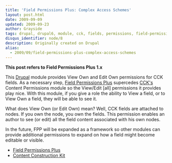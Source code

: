 ```yaml
---
title: 'Field Permissions Plus: Complex Access Schemes'
layout: post.html
date: 2009-09-09
updated: 2009-09-23
author: Grayside
tags: drupal, drupal6, module, cck, fields, permissions, field-permissions-plus
disqus_identifier: node/8
description: Originally created on Drupal
alias:
  - 2009/09/field-permissions-plus-complex-access-schemes
---
```

<strong>This post refers to Field Permissions Plus 1.x</strong>

This <a href="http://drupal.org">Drupal</a> module provides View Own and Edit Own permissions for CCK fields. As a necessary step, <a href="http://drupal.org/project/field_permissions_plus">Field Permissions Plus</a> supercedes <a href="http://drupal.org/project/cck">CCK's</a> Content Permissions module so the View/Edit [all] permissions it provides play nice. With this module, if you give a role the ability to View a field, or to View Own a field, they will be able to see it.
<!--break-->
What does View Own (or Edit Own) mean? Well, CCK fields are attached to nodes. If you own the node, you own the fields. This permission enables an author to see (or edit) all the field content associated with his own nodes.

In the future, FPP will be expanded as a framework so other modules can provide additional permissions to expand on how a field might become editable or visible.


* <a href="http://drupal.org/project/field_permissions_plus">Field Permissions Plus</a>
* <a href="http://drupal.org/project/cck">Content Construction Kit</a>
